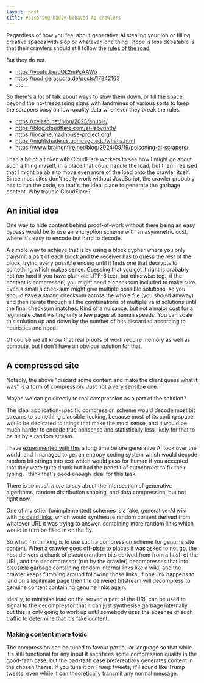 ```yaml
---
layout: post
title: Poisoning badly-behaved AI crawlers
---
```

Regardless of how you feel about generative AI stealing your job or
filling creative spaces with slop or whatever, one thing I hope is less
debatable is that their crawlers should still follow the [rules of the
road][robots.txt].

But they do not.

 * <https://youtu.be/cQk2mPcAAWo>
 * <https://pod.geraspora.de/posts/17342163>
 * etc...

So there's a lot of talk about ways to slow them down, or fill the space
beyond the no-trespassing signs with landmines of various sorts to keep
the scrapers busy on low-quality data whenever they break the rules.

 * <https://xeiaso.net/blog/2025/anubis/>
 * <https://blog.cloudflare.com/ai-labyrinth/>
 * <https://iocaine.madhouse-project.org/>
 * <https://nightshade.cs.uchicago.edu/whatis.html>
 * <https://www.brainonfire.net/blog/2024/09/19/poisoning-ai-scrapers/>

I had a bit of a tinker with CloudFlare workers to see how I might go
about such a thing myself, in a place that could handle the load, but
then I realised that I might be able to move even more of the load onto
the crawler itself.  Since most sites don't really work without
JavaScript, the crawler probably has to run the code, so that's the
ideal place to generate the garbage content.  Why trouble CloudFlare?

## An initial idea

One way to hide content behind proof-of-work without there being an easy
bypass would be to use an encryption scheme with an asymmetric cost,
where it's easy to encode but hard to decode.

A simple way to achieve that is by using a block cypher where you only
transmit a part of each block and the receiver has to guess the rest of
the block, trying every possible ending until it finds one that decrypts
to something which makes sense.  Guessing that you got it right is
probably not _too_ hard if you have plain old UTF-8 text, but otherwise
(eg., if the content is compressed) you might need a checksum included
to make sure.  Even a small a checksum might give multiple possible
solutions, so you should have a strong checksum across the whole file
(you should anyway) and then iterate through all the combinations of
multiple valid solutions until the final checksum matches.  Kind of a
nuisance, but not a major cost for a legitimate client visiting only a
few pages at human speeds.  You can scale this solution up and down by
the number of bits discarded according to heuristics and need.

Of course we all know that real proofs of work require memory as well as
compute, but I don't have an obvious solution for that.

## A compressed site

Notably, the above "discard some content and make the client guess what
it was" is a form of compression.  Just not a very sensible one.

Maybe we can go directly to real compression as a part of the solution?

The ideal application-specific compression scheme would decode most
bit streams to something plausible-looking, because most of its coding
space would be dedicated to things that make the most sense, and it
would be much harder to encode true nonsense and statistically less
likely for that to be hit by a random stream.

I have [experimented with this](/generative-entropy-coding/) a long time
before generative AI took over the world, and I managed to get an
entropy coding system which would decode random bit strings into text
which would pass for human if you accepted that they were quite drunk
but had the benefit of autocorrect to fix their typing.  I think that's
<del>good enough</del> ideal for this task.

There is _so much more_ to say about the intersection of generative
algorithms, random distribution shaping, and data compression, but not
right now.

One of my other (unimplemented) schemes is a fake, generative-AI wiki
with [no dead links][autowiki], which would synthesise random content
derived from whatever URL it was trying to answer, containing more
random links which would in turn be filled in on the fly.

So what I'm thinking is to use such a compression scheme for genuine
site content.  When a crawler goes off-piste to places it was asked to
not go, the host delivers a chunk of pseudorandom bits derived from from
a hash of the URL, and the decompressor (run by the crawler)
decompresses that into plausible garbage containing random internal
links like a wiki; and the crawler keeps fumbling around following those
links.  If one link happens to land on a legitimate page then the
delivered bitstream will decompress to genuine content containing
genuine links again.

Ideally, to minimise load on the server, a part of the URL can be used
to signal to the decompressor that it can just synthesise garbage
internally, but this is only going to work up until somebody uses the
absense of such traffic to determine that it's fake content.

### Making content more toxic

The compression can be tuned to favour particular language so that while
it's still functional for any input it sacrifices some compression
quality in the good-faith case, but the bad-faith case preferentially
generates content in the chosen theme.  If you tune it on Trump tweets,
it'll sound like Trump tweets, even while it can theoretically transmit
any normal message.

[robots.txt]: <https://en.wikipedia.org/wiki/Robots.txt>
[autowiki]: </autowiki/>
